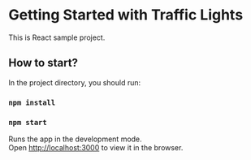 # Getting Started with Traffic Lights

This is React sample project.

## How to start?

In the project directory, you should run:

### `npm install`

### `npm start`

Runs the app in the development mode.\
Open [http://localhost:3000](http://localhost:3000) to view it in the browser.
